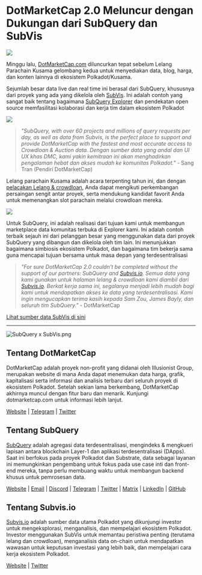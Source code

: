 # DotMarketCap 2.0 Meluncur dengan Dukungan dari SubQuery dan SubVis

![](https://cdn-images-1.medium.com/max/1600/1*fIxEXupCMUaaMsWQbA7zFQ.gif)

Minggu lalu, [DotMarketCap.com](https://dotmarketcap.com/) diluncurkan tepat sebelum Lelang Parachain Kusama gelombang kedua untuk menyediakan data, blog, harga, dan konten lainnya di ekosistem Polkadot/Kusama.

Sejumlah besar data live dan real time ini berasal dari SubQuery, khususnya dari proyek yang ada yang dikelola oleh [SubVis](https://explorer.subquery.network/subquery/subvis-io/kusama-auction). Ini adalah contoh yang sangat baik tentang bagaimana [SubQuery Explorer](https://explorer.subquery.network/) dan pendekatan open source memfasilitasi kolaborasi dan kerja tim dalam ekosistem Polkadot

![](https://cdn-images-1.medium.com/max/1600/1*-UL84MrIB3TtZBkDPwLMmw.png)

> _"SubQuery, with over 60 projects and millions of query requests per day, as well as data from Subvis, is the perfect place to support and provide DotMarketCap with the fastest and most accurate access to Crowdloan & Auction data. Dengan sumber data yang andal dan UI UX khas DMC, kami yakin kemitraan ini akan menghadirkan pengalaman hebat dan akses mudah ke komunitas Polkadot."_ - Sang Tran (Pendiri DotMarketCap)

Lelang parachain Kusama adalah acara terpenting tahun ini, dan dengan [ pelacakan Lelang & crowdloan](https://dotmarketcap.com/auction), Anda dapat mengikuti perkembangan persaingan sengit antar proyek, serta mendukung kandidat favorit Anda untuk memenangkan slot parachain melalui crowdloan mereka.

![](https://cdn-images-1.medium.com/max/1600/1*n_y-1CUv1BcU2bzCs15djA.png)

Untuk SubQuery, ini adalah realisasi dari tujuan kami untuk membangun marketplace data komunitas terbuka di Explorer kami. Ini adalah contoh terbaik sejauh ini dari pelanggan besar yang menggunakan data dari proyek SubQuery yang dibangun dan dikelola oleh tim lain. Ini menunjukkan bagaimana simbiosis ekosistem Polkadot, dan bagaimana tim bekerja sama guna mencapai tujuan bersama untuk masa depan yang terdesentralisasi

> _"For sure DotMarketCap 2.0 couldn’t be completed without the support of our partners: SubQuery and [Subvis.io](http://subvis.io/). Semua data yang kami gunakan untuk halaman lelang & crowdloan kami diambil dari [Subvis.io](http://subvis.io/). Berkat kerja sama ini, segalanya menjadi lebih mudah bagi kami untuk mendapatkan akses ke data yang terdesentralisasi. Kami ingin mengucapkan terima kasih kepada Sam Zou, James Bayly, dan seluruh tim SubQuery."_ - DotMarketCap

[Lihat sumber data SubVis di sini](https://explorer.subquery.network/subquery/subvis-io/kusama-auction)

---

![SubQuery x SubVis.png](https://cdn-images-1.medium.com/max/1600/1*ZOtmJdlgr-5H4BAt2gVKLw.png)

## **Tentang DotMarketCap**

DotMarketCap adalah proyek non-profit yang didanai oleh Illusionist Group, merupakan website di mana Anda dapat menemukan data harga, grafik, kapitalisasi serta informasi dan analisis terbaru dari seluruh proyek di ekosistem Polkadot. Setelah sekian lama berkembang, DotMarketCap akhirnya muncul dengan fitur baru dan menarik. Kunjungi dotmarketcap.com untuk informasi lebih lanjut.

[Website](http://dotmarketcap.com/) | [Telegram](https://t.me/DotMarketCap_ANN) | [Twitter](https://twitter.com/DotMarketCap?ref_src=twsrc%5Egoogle%7Ctwcamp%5Eserp%7Ctwgr%5Eauthor)

## **Tentang SubQuery**

[SubQuery](https://subquery.network/) adalah agregasi data terdesentralisasi, mengindeks & mengkueri lapisan antara blockchain Layer-1 dan aplikasi terdesentralisasi (DApps). Saat ini berfokus pada proyek Polkadot dan Substrate, data sebagai layanan ini memungkinkan pengembang untuk fokus pada use case inti dan front-end mereka, tanpa perlu membuang waktu untuk membangun backend khusus untuk pemrosesan data.

[Website](https://subquery.network/) | [Email](mailto:hello@subquery.network) | [Discord](https://discord.com/invite/78zg8aBSMG) | [Telegram](https://t.me/subquerynetwork) | [Twitter](https://twitter.com/subquerynetwork) | [Matrix](https://matrix.to/#/#subquery:matrix.org) | [LinkedIn](https://www.linkedin.com/company/subquery) | [GitHub](https://github.com/subquery)

## **Tentang Subvis.io**

[Subvis.io](https://dotmarketcap.com/blog-detail/541/Subvis.io) adalah sumber data utama Polkadot yang dikunjungi investor untuk mengeksplorasi, menganalisis, dan mempelajari ekosistem Polkadot. Investor menggunakan SubVis untuk memantau peristiwa penting (terutama lelang dan crowdloan), menganalisis data on-chain untuk mendapatkan wawasan untuk keputusan investasi yang lebih baik, dan mempelajari cara kerja ekosistem Polkadot.

[Website](https://www.subvis.io/) | [Twitter](https://twitter.com/subvisioapp)
